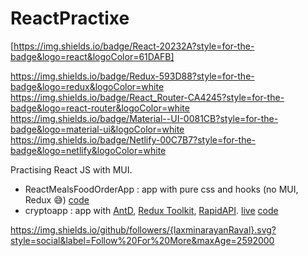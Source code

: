 # ReactPractixe

[https://img.shields.io/badge/React-20232A?style=for-the-badge&logo=react&logoColor=61DAFB]


https://img.shields.io/badge/Redux-593D88?style=for-the-badge&logo=redux&logoColor=white
https://img.shields.io/badge/React_Router-CA4245?style=for-the-badge&logo=react-router&logoColor=white
https://img.shields.io/badge/Material--UI-0081CB?style=for-the-badge&logo=material-ui&logoColor=white
https://img.shields.io/badge/Netlify-00C7B7?style=for-the-badge&logo=netlify&logoColor=white

Practising React JS with MUI.

- ReactMealsFoodOrderApp : app with pure css and hooks (no MUI, Redux 😅) [code](https://github.com/laxminarayanRaval/ReactPractixe/tree/main/ReactMealsFoodOrderApp)
- cryptoapp : app with [AntD](ant.design), [Redux Toolkit](), [RapidAPI](). [live](https://lx-crypto-app.netlify.app/) [code](https://github.com/laxminarayanRaval/ReactPractixe/tree/main/cryptoapp)

https://img.shields.io/github/followers/{laxminarayanRaval}.svg?style=social&label=Follow%20For%20More&maxAge=2592000
